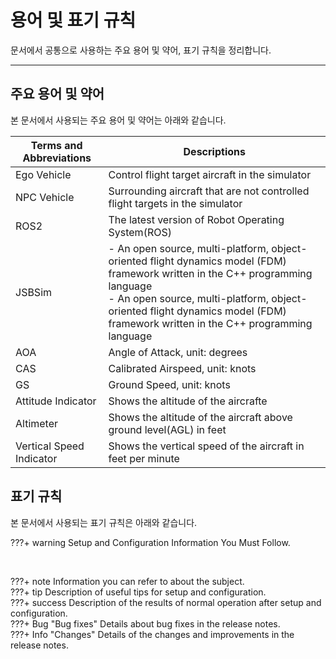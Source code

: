 # 용어 및 표기 규칙

문서에서 공통으로 사용하는 주요 용어 및 약어, 표기 규칙을 정리합니다.

---

## 주요 용어 및 약어
본 문서에서 사용되는 주요 용어 및 약어는 아래와 같습니다.

| Terms and Abbreviations | Descriptions                           |
| ----------------------- | -------------------------------------- |
| Ego Vehicle             | Control flight target aircraft in the simulator |
| NPC Vehicle             | Surrounding aircraft that are not controlled flight targets in the simulator |
| ROS2                    | The latest version of Robot Operating System(ROS) |
| JSBSim                  | - An open source, multi-platform, object-oriented flight dynamics model (FDM) framework written in the C++ programming language <br> - An open source, multi-platform, object-oriented flight dynamics model (FDM) framework written in the C++ programming language|
| AOA                     | Angle of Attack, unit: degrees                     |
| CAS                     | Calibrated Airspeed, unit: knots            |
| GS                      | Ground Speed, unit: knots                |
| Attitude Indicator      | Shows the altitude of the aircrafte                       |
| Altimeter               | Shows the altitude of the aircraft above ground level(AGL) in feet                        |
| Vertical Speed Indicator | Shows the vertical speed of the aircraft in feet per minute                      |


## 표기 규칙
본 문서에서 사용되는 표기 규칙은 아래와 같습니다.

???+ warning
    Setup and Configuration Information You Must Follow.
<p>&nbsp;</p>
???+ note
    Information you can refer to about the subject.
<br>
???+ tip
    Description of useful tips for setup and configuration.
<br>
???+ success
    Description of the results of normal operation after setup and configuration.

<br>
???+ Bug "Bug fixes"
    Details about bug fixes in the release notes.

<br>
???+ Info "Changes"
    Details of the changes and improvements in the release notes.

